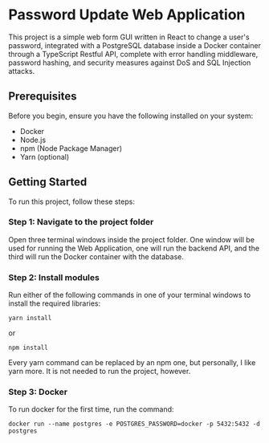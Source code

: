 # Password Update Web Application

This project is a simple web form GUI written in React to change a user's password, integrated with a PostgreSQL database inside a Docker container through a TypeScript Restful API, complete with error handling middleware, password hashing, and security measures against DoS and SQL Injection attacks.

## Prerequisites

Before you begin, ensure you have the following installed on your system:

- Docker
- Node.js
- npm (Node Package Manager)
- Yarn (optional)

## Getting Started

To run this project, follow these steps:

### Step 1: Navigate to the project folder

Open three terminal windows inside the project folder. One window will be used for running the Web Application, one will run the backend API, and the third will run the Docker container with the database.

### Step 2: Install modules

Run either of the following commands in one of your terminal windows to install the required libraries:

```
yarn install
```

or

```
npm install
```

Every yarn command can be replaced by an npm one, but personally, I like yarn more. It is not needed to run the project, however.

### Step 3: Docker

To run docker for the first time, run the command:

```
docker run --name postgres -e POSTGRES_PASSWORD=docker -p 5432:5432 -d postgres
```
